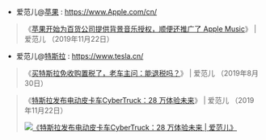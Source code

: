 - 爱范儿@[苹果](https://www.ifanr.com/tags/%e8%8b%b9%e6%9e%9c) :  https://www.Apple.com/cn/

> 《[苹果开始为百货公司提供背景音乐授权，顺便还推广了 Apple Music](https://www.ifanr.com/1284377)》 | 爱范儿 （2019年11月22日）

- 爱范儿@[特斯拉](https://www.ifanr.com/tags/%e7%89%b9%e6%96%af%e6%8b%89) :  https://www.tesla.cn/

> 《[买特斯拉免收购置税了，老车主问：能退税吗？](https://www.ifanr.com/1254565)》 | 爱范儿 （2019年8月30日） 

> 《[特斯拉发布电动皮卡车CyberTruck：28 万体验未来](https://www.ifanr.com/1284298)》 | 爱范儿 （2019年11月22日） 
> <p><a href="https://www.ifanr.com/1284298"><img src="https://s3.ifanr.com/wp-content/uploads/2019/11/08_Desktop-2-1280x720.jpg" border="0" alt="《特斯拉发布电动皮卡车CyberTruck：28 万体验未来 | 爱范儿》" title="《特斯拉发布电动皮卡车CyberTruck：28 万体验未来 | 爱范儿》"></a></p>
